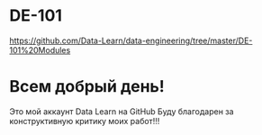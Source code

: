 # DE-101
https://github.com/Data-Learn/data-engineering/tree/master/DE-101%20Modules
# Всем добрый день!
Это мой аккаунт Data Learn на GitHub
Буду благодарен за конструктивную критику моих работ!!!
